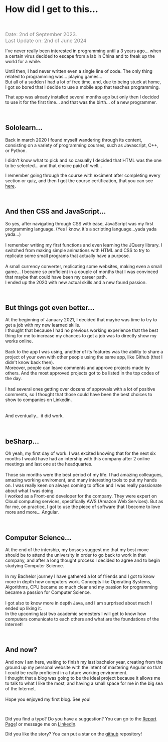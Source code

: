 # How did I get to this... 
<br /><br />
<span class="date">Date: 2nd of September 2023.</span><br />
<span class="date">Last Update on: 2nd of June 2024</span><br />

I've never really been interested in programming until a 3 years ago... when a certain virus decided to escape from a lab in China and to freak up the world for a while.

Until then, I had never written even a single line of code. The only thing related to programming was... playing games...<br>
But all of a sudden I had a lot of free time, and, due to being stuck at home, I got so bored that I decide to use a mobile app that teaches programming.

That app was already installed several months ago but only then I decided to use it for the first time... and that was the birth... of a new programmer.

<br />

## Sololearn...
Back in march 2020 I found myself wandering through its content, consisting on a variety of programming courses, such as Javascript, C++, or Python.

I didn't know what to pick and so casually I decided that HTML was the one to be selected... and that choice paid off well...

I remember going through the course with exciment after completing every section or quiz, and then I got the course certification, that you can see [here](https://www.sololearn.com/Certificate/CT-JEMFLG8Y/pdf).

<br />

## And then CSS and JavaScript...
So yes, after navigating through CSS with ease, JavaScript was my first programming language. (Yes I know, it's a scripting language...yada yada yada...)<br /><br />
I remember writing my first functions and even learning the JQuery library. I switched from making simple animations with HTML and CSS to try to replicate some small programs that actually have a purpose.
<br /><br />
A small currency converter, replicating some websites, making even a small game... I became so proficient in a couple of months that I was convinced that maybe that could have been my career path.
<br />
I ended up the 2020 with new actual skills and a new found passion.

<br />

## But things got even better...
At the beginning of January 2021, I decided that maybe was time to try to get a job with my new learned skills.<br />
I thought that because I had no previous working experience that the best thing for me to increase my chances to get a job
was to directly show my works online.
<br /><br />
Back to the app I was using, another of its features was the ability to share a project of your own with other people using the same app, 
like Github (that I didn't know back then).<br />
Moreover, people can leave comments and approve projects made by others. And the most approved projects got to be listed in the top codes of the day.
<br /><br />
I had several ones getting over dozens of approvals with a lot of positive comments, so I thought that those could have been the best choices to show to companies on Linkedin.  
<br /><br />
And eventually... it did work.

<br />

## beSharp...
Oh yeah, my first day of work. I was excited knowing that for the next six months I would have had an intership with this company after 2 online meetings and last one at the headquartes.
<br /><br />
Those six months were the best period of my life. I had amazing colleagues, amazing working enviroment, and many interesting tools to put my hands on. I was really keen on always coming to office and I was really passionate about what I was doing.
<br />
I worked as a Front-end developer for the company. They were expert on Cloud computing services, specifically AWS (Amazon Web Services).
But as for me, on practice, I got to use the piece of software that I become to love more and more... Angular.

<br />

## Computer Science...
At the end of the intership, my bosses suggest me that my best move should be to attend the university in order to go back to work in that company, and after a long thought process I decided to agree and to begin studying Computer Science.
<br /><br />
In my Bachelor journey I have gathered a lot of friends and I got to know more in depth how computers work. Concepts like Operating Systems, Algorithms, CPU became so much clear and my passion for programming became a passion for Computer Science.
<br /><br />
I got also to know more in depth Java, and I am surprised about much I ended up liking it.
<br />
In the upcoming last two academic semesters I will get to know how computers comunicate to each others and what are the foundations of the Internet!


<br />

## And now?
And now I am here, waiting to finish my last bachelor year, creating from the ground up my personal website with the intent of mastering Angular so that I could be really proficient in a future working environment.
<br />
I thought that a blog was going to be the ideal project because it allows me to talk to what I like the most, and having a small space for me in the big sea of the Internet.
<br /><br />
Hope you enjoyed my first blog. See you!


<br />

Did you find a typo? Do you have a suggestion? You can go to the <a href="https://github.com/Gabri432/angular-personal-website/issues/new" target="_blank" title="Go to the Github repository">Report Page</a>! or message me on <a href="https://www.linkedin.com/in/gabriele-gatti-87b321190/" target="_blank" title="Go to my Linkeding profile">Linkedin</a>.

Did you like the story? You can put a star on the <a href="https://github.com/Gabri432/angular-personal-website/" target="_blank" title="Go to the Github repository">github</a> repository!


<style>
.date {
    color: grey;
    font-size: 16px
}
</style>